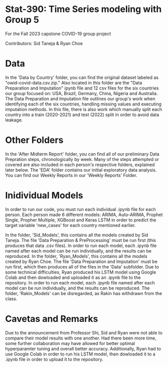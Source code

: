 # Stat-390: Time Series modeling with Group 5
For the Fall 2023 capstone COVID-19 group project

Contributors: Sid Taneja & Ryan Choe

# Data
In the 'Data by Country' folder, you can find the original dataset labeled as "owid-covid-data.csv.zip." Also located in this folder are the "Data Preparation and Imputation" ipynb file and 12 csv files for the six countries our group focused on: USA, Brazil, Germany, China, Nigeria and Australia. The Data Preparation and Imputation file outlines our group's work when identifying each of the six countries, handling missing values and executing imputation methods. In this file, there is also work which manually split each country into a train (2020-2021) and test (2022) split in order to avoid data leakage.

# Other Folders
In the 'After Midterm Report' folder, you can find all of our preliminary Data Prepration steps, chronologically by week. Many of the steps attempted or covered are also included in each person's respective folders, explained later below. The 'EDA' folder contains our initial exploratory data analysis. You can find our Weekly Reports in our 'Weekly Reports' Folder.

# Inidividual Models
In order to run our code, you must run each individual .ipynb file for each person. Each person made 6 different models: ARIMA, Auto-ARIMA, Prophet Single, Propher Multiple, XGBoost and Keras LSTM in order to predict the target variable 'new_cases' for each country mentioned earlier. 

In the folder, 'Sid_Models', this contains all the models created by Sid Taneja. The file 'Data Preparation & PreProcessing' must be run first (this produces that data .csv files). In order to run each model, each .ipynb file named after each model can be run individually, and the results can be reproduced. In the folder, 'Ryan_Models', this contains all the models created by Ryan Choe. The file 'Data Preparation and Imputation' must be run first, which then produces all of the files in the 'Data' subfolder. Due to some technical difficulties, Ryan produced his LSTM model using Google Colab and then dowloaded and uploaded it as an .ipynb file to the repository. In order to run each model, each .ipynb file named after each model can be run individually, and the results can be reproduced. The folder, 'Rakin_Models' can be disregarded, as Rakin has withdrawn from the class.

# Cavetas and Remarks
Due to the announcement from Professor Shi, Sid and Ryan were not able to compare their model results with one another. Had there been more time, some further collaboration may have allowed for better optimal hyperparamter tuning and overall better accuracy. Additionally, Ryan had to use Google Colab in order to run his LSTM model, then dowloaded it to a .ipynb file in order to upload it to the repository.
